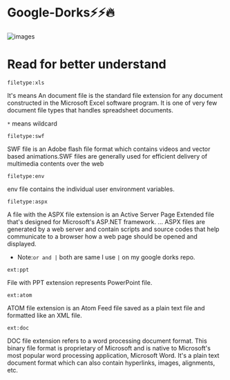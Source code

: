 # Google-Dorks⚡⚡🔥


![images](https://user-images.githubusercontent.com/66991901/108486622-752f6c80-72c8-11eb-9dfe-04ccdc901bac.jpg)

# Read for better understand

`filetype:xls` 

It's means An document file is the standard file extension for any document constructed in the Microsoft Excel software program. It is one of very few document file types that handles spreadsheet documents.

`*` means wildcard

`filetype:swf`

SWF file is an Adobe flash file format which contains videos and vector based animations.SWF files are generally used for efficient delivery of multimedia contents over the web

`filetype:env`

env file contains the individual user environment variables.

`filetype:aspx`

A file with the ASPX file extension is an Active Server Page Extended file that's designed for Microsoft's ASP.NET framework. ... ASPX files are generated by a web server and contain scripts and source codes that help communicate to a browser how a web page should be opened and displayed.

- Note:`or and |` both are same I use `|` on my google dorks repo.

`ext:ppt`

File with PPT extension represents PowerPoint file.

`ext:atom`

ATOM file extension is an Atom Feed file saved as a plain text file and formatted like an XML file.

`ext:doc`

DOC file extension refers to a word processing document format. This binary file format is proprietary of Microsoft and is native to Microsoft's most popular word processing application, Microsoft Word. It's a plain text document format which can also contain hyperlinks, images, alignments, etc.




